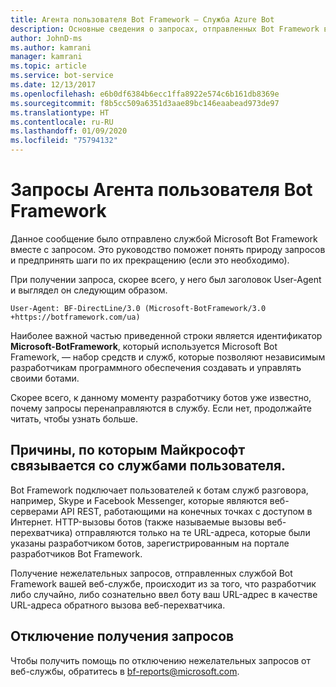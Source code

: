 ```yaml
---
title: Агента пользователя Bot Framework — Служба Azure Bot
description: Основные сведения о запросах, отправленных Bot Framework в веб-сервер.
author: JohnD-ms
ms.author: kamrani
manager: kamrani
ms.topic: article
ms.service: bot-service
ms.date: 12/13/2017
ms.openlocfilehash: e6b0df6384b6ecc1ffa8922e574c6b161db8369e
ms.sourcegitcommit: f8b5cc509a6351d3aae89bc146eaabead973de97
ms.translationtype: HT
ms.contentlocale: ru-RU
ms.lasthandoff: 01/09/2020
ms.locfileid: "75794132"
---
```

# <a name="bot-framework-user-agent-requests"></a>Запросы Агента пользователя Bot Framework

Данное сообщение было отправлено службой Microsoft Bot Framework вместе с запросом. Это руководство поможет понять природу запросов и предпринять шаги по их прекращению (если это необходимо).

При получении запроса, скорее всего, у него был заголовок User-Agent и выглядел он следующим образом.

```User-Agent: BF-DirectLine/3.0 (Microsoft-BotFramework/3.0 +https://botframework.com/ua)```

Наиболее важной частью приведенной строки является идентификатор **Microsoft-BotFramework**, который используется Microsoft Bot Framework, — набор средств и служб, которые позволяют независимым разработчикам программного обеспечения создавать и управлять своими ботами.

Скорее всего, к данному моменту разработчику ботов уже известно, почему запросы перенаправляются в службу. Если нет, продолжайте читать, чтобы узнать больше.

## <a name="why-is-microsoft-contacting-my-service"></a>Причины, по которым Майкрософт связывается со службами пользователя.

Bot Framework подключает пользователей к ботам служб разговора, например, Skype и Facebook Messenger, которые являются веб-серверами API REST, работающими на конечных точках с доступом в Интернет. HTTP-вызовы ботов (также называемые вызовы веб-перехватчика) отправляются только на те URL-адреса, которые были указаны разработчиком ботов, зарегистрированным на портале разработчиков Bot Framework.

Получение нежелательных запросов, отправленных службой Bot Framework вашей веб-службе, происходит из за того, что разработчик либо случайно, либо сознательно ввел боту ваш URL-адрес в качестве URL-адреса обратного вызова веб-перехватчика.

## <a name="to-stop-these-requests"></a>Отключение получения запросов

Чтобы получить помощь по отключению нежелательных запросов от веб-службы, обратитесь в [bf-reports@microsoft.com](mailto://bf-reports@microsoft.com).
